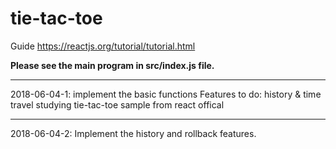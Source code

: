 # tie-tac-toe

Guide
https://reactjs.org/tutorial/tutorial.html

**Please see the main program in src/index.js file.**

***
2018-06-04-1: implement the basic functions
		Features to do: history & time travel
studying tie-tac-toe sample from react offical
***
2018-06-04-2: Implement the history and rollback features.
